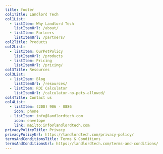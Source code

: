 ```yaml
---
title: footer
col1Title: Landlord Tech
col1List:
  - listItem: Why Landlord Tech
    listItemUrl: /about/
  - listItem: Partners
    listItemUrl: /partners/
col2Title: Products
col2List:
  - listItem: OurPetPolicy
    listItemUrl: /products
  - listItem: Pricing
    listItemUrl: /pricing/
col3Title: Resources
col3List:
  - listItem: Blog
    listItemUrl: /resources/
  - listItem: ROI Calculator
    listItemUrl: /calculator-no-pets-allowed/
col4Title: Contact us
col4List:
  - listItem: (208) 906 - 8886
    icon: phone
  - listItem: info@landlordtech.com
    icon: envelope
    link: mailto:info@landlordtech.com
privacyPolicyTitle: Privacy
privacyPolicyUrl: https://landlordtech.com/privacy-policy/
termsAndConditionsTitle: Terms & Conditions
termsAndConditionsUrl: https://landlordtech.com/terms-and-conditions/
---
```

